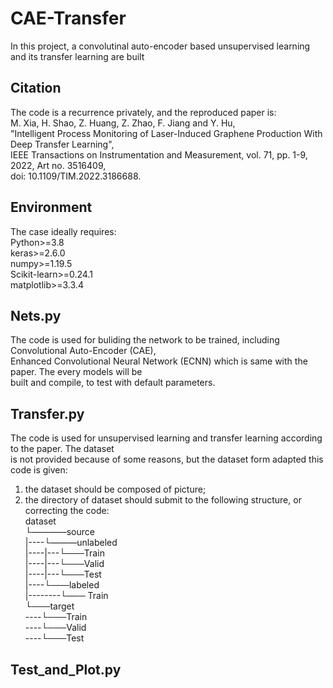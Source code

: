 # CAE-Transfer
In this project, a convolutinal auto-encoder based unsupervised learning and its transfer learning are built  
  
## Citation
The code is a recurrence privately, and the reproduced paper is:  
M. Xia, H. Shao, Z. Huang, Z. Zhao, F. Jiang and Y. Hu,   
"Intelligent Process Monitoring of Laser-Induced Graphene Production With Deep Transfer Learning",  
IEEE Transactions on Instrumentation and Measurement, vol. 71, pp. 1-9, 2022, Art no. 3516409,   
doi: 10.1109/TIM.2022.3186688.   
  
## Environment   
The case ideally requires:   
Python>=3.8   
keras>=2.6.0   
numpy>=1.19.5   
Scikit-learn>=0.24.1   
matplotlib>=3.3.4   
 
## Nets.py 
The code is used for buliding the network to be trained, including Convolutional Auto-Encoder (CAE),   
Enhanced Convolutional Neural Network (ECNN) which is same with the paper. The every models will be   
built and compile, to test with default parameters.  
   
## Transfer.py 
The code is used for unsupervised learning and transfer learning according to the paper. The dataset   
is not provided because of some reasons, but the dataset form adapted this code is given:  
1) the dataset should be composed of picture;  
2) the directory of dataset should submit to the following structure, or correcting the code:   
dataset   
└————source   
|----└———unlabeled   
|----|---└───Train   
|----|---└───Valid   
|----|---└───Test   
|----└───labeled   
|--------└─── Train   
└───target   
----└───Train   
----└───Valid   
----└───Test   
   
## Test_and_Plot.py  

